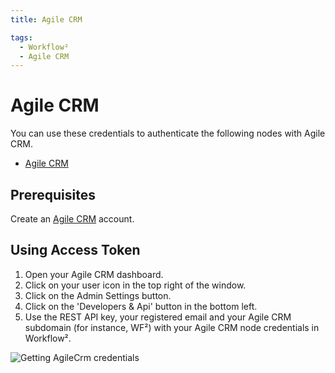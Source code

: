 ```yaml
---
title: Agile CRM

tags:
  - Workflow²
  - Agile CRM
---
```


# Agile CRM

You can use these credentials to authenticate the following nodes with Agile CRM.
- [Agile CRM](/workflow/integrations/nodes/workflow-nodes-base.agileCrm/)


## Prerequisites

Create an [Agile CRM](https://www.agilecrm.com/) account.

## Using Access Token

1. Open your Agile CRM dashboard.
2. Click on your user icon in the top right of the window.
3. Click on the Admin Settings button.
4. Click on the 'Developers & Api' button in the bottom left.
5. Use the REST API key, your registered email and your Agile CRM subdomain (for instance, WF²) with your Agile CRM node credentials in Workflow².


![Getting AgileCrm credentials](/_images/integrations/credentials/agilecrm/using-access-token.gif)
